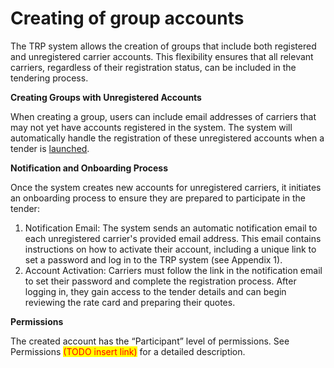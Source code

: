 # Creating of group accounts

The TRP system allows the creation of groups that include both registered and unregistered carrier accounts. This flexibility ensures that all relevant carriers, regardless of their registration status, can be included in the tendering process.

**Creating Groups with Unregistered Accounts**

When creating a group, users can include email addresses of carriers that may not yet have accounts registered in the system. The system will automatically handle the registration of these unregistered accounts when a tender is [launched](../../pipeline/draft-tender-creation/step-6-final-check-and-launch.md).

**Notification and Onboarding Process**

Once the system creates new accounts for unregistered carriers, it initiates an onboarding process to ensure they are prepared to participate in the tender:

1. Notification Email: The system sends an automatic notification email to each unregistered carrier's provided email address. This email contains instructions on how to activate their account, including a unique link to set a password and log in to the TRP system (see Appendix 1).
2. Account Activation: Carriers must follow the link in the notification email to set their password and complete the registration process. After logging in, they gain access to the tender details and can begin reviewing the rate card and preparing their quotes.

**Permissions**

The created account has the “Participant” level of permissions. See Permissions <mark style="color:red;">(TODO insert link)</mark> for a detailed description.
